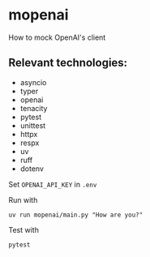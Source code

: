 # mopenai

How to mock OpenAI's client

## Relevant technologies:

- asyncio
- typer
- openai
- tenacity
- pytest
- unittest
- httpx
- respx
- uv
- ruff
- dotenv

Set `OPENAI_API_KEY` in `.env`

Run with

```
uv run mopenai/main.py "How are you?"
```

Test with

```
pytest
```

